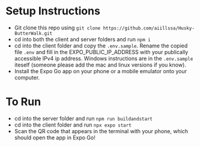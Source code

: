 # Setup Instructions
- Git clone this repo using ```git clone https://github.com/aiillssa/Husky-ButterWalk.git```
- cd into both the client and server folders and run ```npm i```
- cd into the client folder and copy the ```.env.sample```. Rename the copied file ```.env``` and fill in the EXPO_PUBLIC_IP_ADDRESS with your publically accessible IPv4 ip address. Windows instructions are in the ```.env.sample``` iteself (someone please add the mac and linux versions if you know).
- Install the Expo Go app on your phone or a mobile emulator onto your computer.

# To Run
- cd into the server folder and run ```npm run buildandstart```
- cd into the client folder and run ```npx expo start```
- Scan the QR code that appears in the terminal with your phone, which should open the app in Expo Go!
